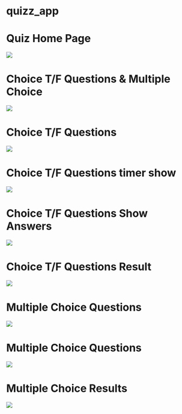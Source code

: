 # quizz_app

# Quiz Home Page
<img src="https://github.com/naeem92/MobileApplication/blob/main/quizz_app/ss/Quiz1.jpeg">

# Choice T/F Questions & Multiple Choice

<img src="https://github.com/naeem92/MobileApplication/blob/main/quizz_app/ss/Quiz2.jpeg">

# Choice T/F Questions

<img src="https://github.com/naeem92/MobileApplication/blob/main/quizz_app/ss/Quiz4.jpeg">

# Choice T/F Questions timer show

<img src="https://github.com/naeem92/MobileApplication/blob/main/quizz_app/ss/Quiz3.jpeg">

# Choice T/F Questions Show Answers

<img src="https://github.com/naeem92/MobileApplication/blob/main/quizz_app/ss/Quiz6.jpeg">

# Choice T/F Questions Result

<img src="https://github.com/naeem92/MobileApplication/blob/main/quizz_app/ss/Quiz5.jpeg">

# Multiple Choice Questions

<img src="https://github.com/naeem92/MobileApplication/blob/main/quizz_app/ss/Quiz7.jpeg">

# Multiple Choice Questions

<img src="https://github.com/naeem92/MobileApplication/blob/main/quizz_app/ss/Quiz8.jpeg">

# Multiple Choice Results

<img src="https://github.com/naeem92/MobileApplication/blob/main/quizz_app/ss/Quiz9.jpeg">


